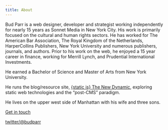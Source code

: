 ```yaml
---
title: About
---
```


Bud Parr is a web designer, developer and strategist working independently for nearly 15 years as Sonnet Media in New York City. His work is primarily focused on the cultural and human rights sectors. He has worked for The American Bar Association, The Royal Kingdom of the Netherlands, HarperCollins Publishers, New York University and numerous publishers, journals, and authors. Prior to his work on the web, he enjoyed a 15 year career in finance, working for Merrill Lynch, and Prudential International Investments.

He earned a Bachelor of Science and Master of Arts from New York University.

He runs the blog/resource site, [{static is} The New Dynamic](https://www.thenewdynamic.org/), exploring static web technologies and the “post-CMS” paradigm. 

He lives on the upper west side of Manhattan with his wife and three sons.

[Get in touch](javascript:void(location.href='mailto:'+String.fromCharCode(98,117,100,112,97,114,114,64,103,109,97,105,108,46,99,111,109)+'?subject=from%20the%20budparr.com%20website'))

[twitter/@budparr](http://twitter.com/budparr)